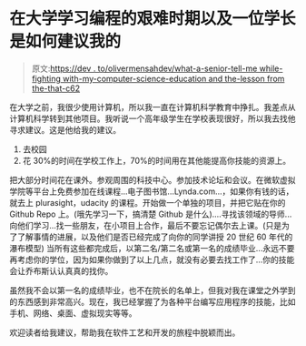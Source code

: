 # 在大学学习编程的艰难时期以及一位学长是如何建议我的

> 原文:[https://dev . to/olivermensahdev/what-a-senior-tell-me while-fighting with-my-computer-science-education and the-lesson from the-that-c62](https://dev.to/olivermensahdev/what-a-senior-told-me-while-struggling-with-my-computer-science-education-and-the-lesson-from-that--c62)

在大学之前，我很少使用计算机，所以我一直在计算机科学教育中挣扎。我差点从计算机科学转到其他项目。我听说一个高年级学生在学校表现很好，所以我去找他寻求建议。这是他给我的建议。

1.  去校园
2.  花 30%的时间在学校工作上，70%的时间用在其他能提高你技能的资源上。

把大部分时间花在课外。参观周围的科技中心。参加技术论坛和会议。在微软虚拟学院等平台上免费参加在线课程...电子图书馆...Lynda.com...，如果你有钱的话，就去上 plurasight，udacity 的课程。开始做一个单独的项目，并把它贴在你的 Github Repo 上。(哦先学习一下，搞清楚 Github 是什么)....寻找该领域的导师...向他们学习...找一些朋友，在小项目上合作，最后不要忘记偶尔去上课。(只是为了了解事情的进展，以及他们是否已经完成了向你的同学讲授 20 世纪 60 年代的瀑布模型)
当所有这些都完成后，以第二名/第二名或第一名的成绩毕业...永远不要再考虑你的学位，因为如果你做到了以上几点，就没有必要去找工作了...你的技能会让乔布斯认认真真的找你。

虽然我不会以第一名的成绩毕业，也不在院长的名单上，但我对我在课堂之外学到的东西感到非常高兴。现在，我已经掌握了为各种平台编写应用程序的技能，比如手机、网络、桌面、虚拟现实等等。

欢迎读者给我建议，帮助我在软件工艺和开发的旅程中脱颖而出。